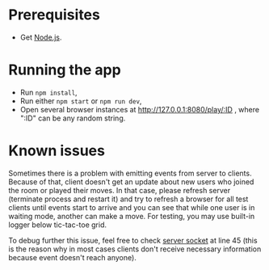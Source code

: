 
# Prerequisites

- Get [Node.js][node-download].

# Running the app

- Run `npm install`,
- Run either `npm start` or `npm run dev`,
- Open several browser instances at http://127.0.0.1:8080/play/:ID , where ":ID" can be any random string.

# Known issues

Sometimes there is a problem with emitting events from server to clients. Because of that, client doesn't get an update about new users who joined the room or played their moves. In that case, please refresh server (terminate process and restart it) and try to refresh a browser for all test clients until events start to arrive and you can see that while one user is in waiting mode, another can make a move. For testing, you may use built-in logger below tic-tac-toe grid.

To debug further this issue, feel free to check [server socket][server-socket] at line 45 (this is the reason why in most cases clients don't receive necessary information because event doesn't reach anyone).

[node-download]: https://nodejs.org/en/download/
[server-socket]: https://github.com/ironche/tictactoe/blob/master/app/play/server/socket.js
